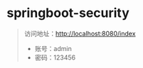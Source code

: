 # springboot-security

> 访问地址：[http://localhost:8080/index](http://localhost:8080/index)
> * 账号：admin
> * 密码：123456